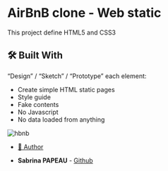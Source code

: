 # AirBnB clone - Web static

This project define HTML5 and CSS3

## 🛠 Built With <a name="built-with">

“Design” / “Sketch” / “Prototype” each element:

* Create simple HTML static pages
* Style guide
* Fake contents
* No Javascript
* No data loaded from anything

![hbnb](https://zupimages.net/up/23/46/zxyo.png)

- [👥 Author](#author)
* **Sabrina PAPEAU** - [Github](https://github.com/Holbiwan)